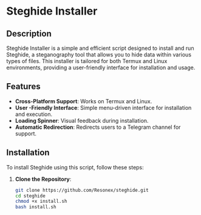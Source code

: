 # Steghide Installer

## Description

Steghide Installer is a simple and efficient script designed to install and run Steghide, a steganography tool that allows you to hide data within various types of files. This installer is tailored for both Termux and Linux environments, providing a user-friendly interface for installation and usage.

## Features

- **Cross-Platform Support**: Works on Termux and Linux.
- **User -Friendly Interface**: Simple menu-driven interface for installation and execution.
- **Loading Spinner**: Visual feedback during installation.
- **Automatic Redirection**: Redirects users to a Telegram channel for support.

## Installation

To install Steghide using this script, follow these steps:

1. **Clone the Repository**:
   ```bash
   git clone https://github.com/Resonex/steghide.git
   cd steghide
   chmod +x install.sh
   bash install.sh
